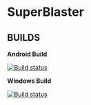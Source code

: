 # SuperBlaster

## BUILDS

**Android Build**

[![Build status](https://dev.azure.com/backrowbob/SuperBlaster/_apis/build/status/SuperBlaster-Android-CI)](https://dev.azure.com/backrowbob/SuperBlaster/_build/latest?definitionId=2)


**Windows Build**

[![Build status](https://dev.azure.com/backrowbob/SuperBlaster/_apis/build/status/SuperBlaster-.NET%20Desktop-CI)](https://dev.azure.com/backrowbob/SuperBlaster/_build/latest?definitionId=1)
